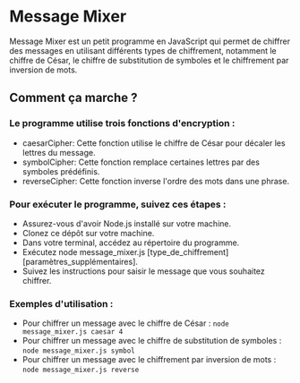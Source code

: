 # Message Mixer

Message Mixer est un petit programme en JavaScript qui permet de chiffrer des messages en utilisant différents types de chiffrement, notamment le chiffre de César, le chiffre de substitution de symboles et le chiffrement par inversion de mots.

## Comment ça marche ?

### Le programme utilise trois fonctions d'encryption :

- caesarCipher: Cette fonction utilise le chiffre de César pour décaler les lettres du message.
- symbolCipher: Cette fonction remplace certaines lettres par des symboles prédéfinis.
- reverseCipher: Cette fonction inverse l'ordre des mots dans une phrase.

### Pour exécuter le programme, suivez ces étapes :

- Assurez-vous d'avoir Node.js installé sur votre machine.
- Clonez ce dépôt sur votre machine.
- Dans votre terminal, accédez au répertoire du programme.
- Exécutez node message_mixer.js [type_de_chiffrement] [paramètres_supplémentaires].
- Suivez les instructions pour saisir le message que vous souhaitez chiffrer.

### Exemples d'utilisation :

- Pour chiffrer un message avec le chiffre de César : `node message_mixer.js caesar 4`
- Pour chiffrer un message avec le chiffre de substitution de symboles : `node message_mixer.js symbol`
- Pour chiffrer un message avec le chiffrement par inversion de mots : `node message_mixer.js reverse`
